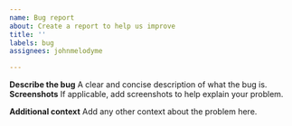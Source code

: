 ```yaml
---
name: Bug report
about: Create a report to help us improve
title: ''
labels: bug
assignees: johnmelodyme

---
```


**Describe the bug**
A clear and concise description of what the bug is.
**Screenshots**
If applicable, add screenshots to help explain your problem.

**Additional context**
Add any other context about the problem here.
